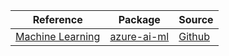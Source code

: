 | Reference | Package | Source |
|---|---|---|
|[Machine Learning](ai-ml-readme.md)|[azure-ai-ml](https://pypi.org/project/azure-ai-ml)|[Github](https://github.com/Azure/azure-sdk-for-python/blob/main/sdk/ml/azure-ai-ml)|
